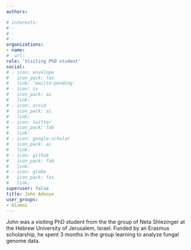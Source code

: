 ```yaml
---
authors:

# interests:
# - 
# - 
# - 
organizations:
- name:
#  url:
role: 'Visiting PhD student'
social:
# - icon: envelope
#   icon_pack: fas
#   link: 'mailto:pending'
# - icon: cv
#   icon_pack: ai
#   link:
# - icon: orcid
#   icon_pack: ai
#   link:
# - icon: twitter
#   icon_pack: fab
#   link:
# - icon: google-scholar
#   icon_pack: ai
#   link:
# - icon: github
#   icon_pack: fab
#   link:
# - icon: globe
#   icon_pack: fas
#   link:
superuser: false
title: John Adeoye
user_groups:
- Alumni
---
```


John was a visiting PhD student from the the group of Neta Shlezinger at the Hebrew University of Jerusalem, Israel. Funded by an Erasmus scholarship, he spent 3 months in the group learning to analyze fungal genome data.